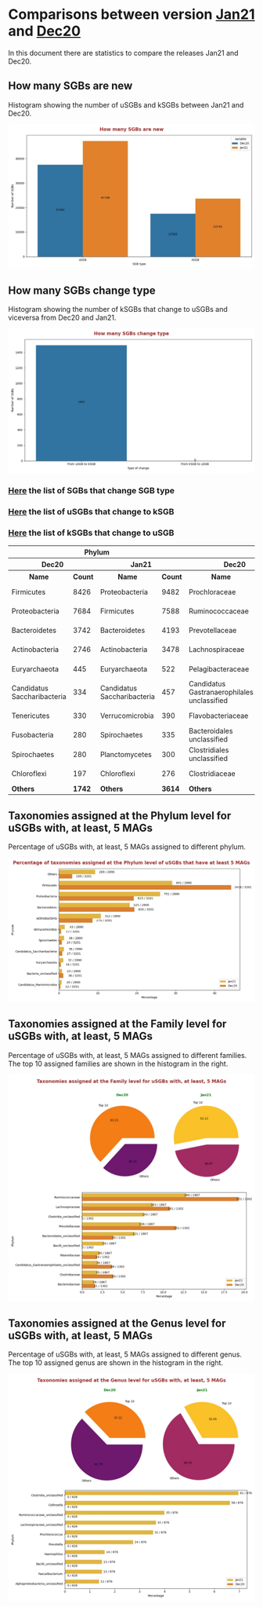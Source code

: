 # Comparisons between version [Jan21](README.md) and [Dec20](../Dec20/README.md)
In this document there are statistics to compare the releases Jan21 and Dec20.


## How many SGBs are new
Histogram showing the number of uSGBs and kSGBs between Jan21 and Dec20.

![How many SGBs are new](pictures/second_fig1.jpg)


## How many SGBs change type
Histogram showing the number of kSGBs that change to uSGBs and viceversa from Dec20 and Jan21.

![How many SGBs change type](pictures/second_fig2.jpg)


### [Here](pages/df_second_fig2.md) the list of SGBs that change SGB type

### [Here](pages/df_second_fig2_upgrade.md) the list of uSGBs that change to kSGB

### [Here](pages/df_second_fig2_downgrade.md) the list of kSGBs that change to uSGB

<table><tr><th colspan = '4' style = 'text-align: center'>Phylum</th><th colspan = '4' style = 'text-align: center'>Family</th><th colspan = '4' style = 'text-align: center'>Genus</th><th colspan = '4' style = 'text-align: center'>Species</th></tr><tr><th colspan = '2' style = 'text-align: center'>Dec20</th><th colspan = '2' style = 'text-align: center'>Jan21</th><th colspan = '2' style = 'text-align: center'>Dec20</th><th colspan = '2' style = 'text-align: center'>Jan21</th><th colspan = '2' style = 'text-align: center'>Dec20</th><th colspan = '2' style = 'text-align: center'>Jan21</th><th colspan = '2' style = 'text-align: center'>Dec20</th><th colspan = '2' style = 'text-align: center'>Jan21</th></tr><tr><th style = 'text-align: center'>Name</th><th style = 'text-align: center'>Count</th><th style = 'text-align: center'>Name</th><th style = 'text-align: center'>Count</th><th style = 'text-align: center'>Name</th><th style = 'text-align: center'>Count</th><th style = 'text-align: center'>Name</th><th style = 'text-align: center'>Count</th><th style = 'text-align: center'>Name</th><th style = 'text-align: center'>Count</th><th style = 'text-align: center'>Name</th><th style = 'text-align: center'>Count</th><th style = 'text-align: center'>Name</th><th style = 'text-align: center'>Count</th><th style = 'text-align: center'>Name</th><th style = 'text-align: center'>Count</th></tr><tr><td>Firmicutes</td><td>8426</td><td>Proteobacteria</td><td>9482</td><td>Prochloraceae</td><td>755</td><td>Ruminococcaceae</td><td>706</td><td>Prochlorococcus</td><td>743</td><td>Prochlorococcus</td><td>732</td><td>Ruminococcaceae bacterium</td><td>179</td><td>Clostridia bacterium</td><td>405</td></tr><tr><td>Proteobacteria</td><td>7684</td><td>Firmicutes</td><td>7588</td><td>Ruminococcaceae</td><td>711</td><td>Clostridia unclassified</td><td>578</td><td>Pelagibacteraceae unclassified</td><td>704</td><td>Pelagibacteraceae unclassified</td><td>608</td><td>Rhizobiales bacterium</td><td>91</td><td>Ruminococcaceae bacterium</td><td>233</td></tr><tr><td>Bacteroidetes</td><td>3742</td><td>Bacteroidetes</td><td>4193</td><td>Prevotellaceae</td><td>345</td><td>Prochloraceae</td><td>465</td><td>Collinsella</td><td>302</td><td>Collinsella</td><td>297</td><td>Buchnera aphidicola</td><td>49</td><td>Lachnospiraceae bacterium</td><td>145</td></tr><tr><td>Actinobacteria</td><td>2746</td><td>Actinobacteria</td><td>3478</td><td>Lachnospiraceae</td><td>284</td><td>Lachnospiraceae</td><td>387</td><td>Candidatus Pelagibacter</td><td>234</td><td>Clostridia unclassified</td><td>260</td><td>Pseudomonas fluorescens</td><td>46</td><td>Rhizobiales bacterium</td><td>88</td></tr><tr><td>Euryarchaeota</td><td>445</td><td>Euryarchaeota</td><td>522</td><td>Pelagibacteraceae</td><td>147</td><td>Bacteroidales unclassified</td><td>374</td><td>Ruminococcaceae unclassified</td><td>125</td><td>Candidatus Pelagibacter</td><td>232</td><td>Streptococcus mitis</td><td>35</td><td>Bacilli bacterium</td><td>81</td></tr><tr><td>Candidatus Saccharibacteria</td><td>334</td><td>Candidatus Saccharibacteria</td><td>457</td><td>Candidatus Gastranaerophilales unclassified</td><td>135</td><td>Prevotellaceae</td><td>320</td><td>Streptococcus</td><td>115</td><td>Ruminococcaceae unclassified</td><td>171</td><td>Fibrobacter succinogenes</td><td>29</td><td>Bacteroidales bacterium</td><td>77</td></tr><tr><td>Tenericutes</td><td>330</td><td>Verrucomicrobia</td><td>390</td><td>Flavobacteriaceae</td><td>131</td><td>Streptomycetaceae</td><td>212</td><td>Microbacterium</td><td>103</td><td>Pelagibacterales unclassified</td><td>158</td><td>Pseudomonas viridiflava</td><td>29</td><td>Pseudomonas fluorescens</td><td>62</td></tr><tr><td>Fusobacteria</td><td>280</td><td>Spirochaetes</td><td>335</td><td>Bacteroidales unclassified</td><td>129</td><td>Bacilli unclassified</td><td>155</td><td>Alphaproteobacteria unclassified</td><td>86</td><td>Microbacterium</td><td>138</td><td>Ruminococcus flavefaciens</td><td>28</td><td>Buchnera aphidicola</td><td>53</td></tr><tr><td>Spirochaetes</td><td>280</td><td>Planctomycetes</td><td>300</td><td>Clostridiales unclassified</td><td>122</td><td>Flavobacteriaceae</td><td>151</td><td>Campylobacter</td><td>82</td><td>Streptococcus</td><td>122</td><td>Rhodobacteraceae bacterium</td><td>26</td><td>Bacteroidaceae bacterium</td><td>47</td></tr><tr><td>Chloroflexi</td><td>197</td><td>Chloroflexi</td><td>276</td><td>Clostridiaceae</td><td>112</td><td>Rhodobacteraceae</td><td>151</td><td>Prevotella</td><td>64</td><td>Lachnospiraceae unclassified</td><td>121</td><td>Stenotrophomonas maltophilia</td><td>26</td><td>Streptococcus mitis</td><td>42</td></tr><tr style = 'font-weight: bold'><td>Others</td><td>1742</td><td>Others</td><td>3614</td><td>Others</td><td>3212</td><td>Others</td><td>6033</td><td>Others</td><td>2655</td><td>Others</td><td>4150</td><td>Others</td><td>16966</td><td>Others</td><td>22508</td></tr></table>

## Taxonomies assigned at the Phylum level for uSGBs with, at least, 5 MAGs
Percentage of uSGBs with, at least, 5 MAGs assigned to different phylum.

![Percentage of taxonomies assigned at the Phylum level of uSGBs that have at least 5 MAGs](pictures/second_fig3.jpg)


## Taxonomies assigned at the Family level for uSGBs with, at least, 5 MAGs
Percentage of uSGBs with, at least, 5 MAGs assigned to different families. The top 10 assigned families are shown in the histogram in the right.

![Taxonomies assigned at the Family level for uSGBs with, at least, 5 MAGs](pictures/second_fig4.jpg)


## Taxonomies assigned at the Genus level for uSGBs with, at least, 5 MAGs
Percentage of uSGBs with, at least, 5 MAGs assigned to different genus. The top 10 assigned genus are shown in the histogram in the right.

![Taxonomies assigned at the Genus level for uSGBs with, at least, 5 MAGs](pictures/second_fig5.jpg)


